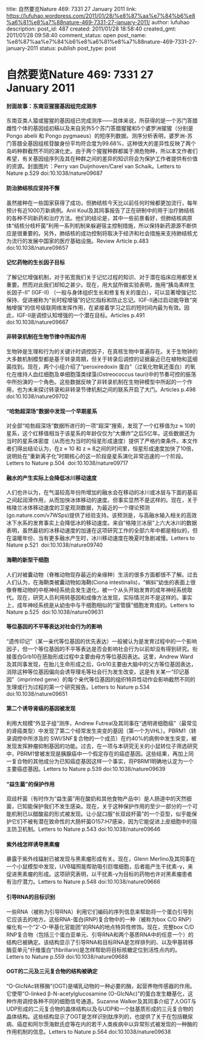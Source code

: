 title: 自然要览Nature 469: 7331 27 January 2011
link: https://lufuhao.wordpress.com/2011/01/28/%e8%87%aa%e7%84%b6%e8%a6%81%e8%a7%88nature-469-7331-27-january-2011/
author: lufuhao
description: 
post_id: 487
created: 2011/01/28 18:58:40
created_gmt: 2011/01/28 09:58:40
comment_status: open
post_name: %e8%87%aa%e7%84%b6%e8%a6%81%e8%a7%88nature-469-7331-27-january-2011
status: publish
post_type: post

# 自然要览Nature 469: 7331 27 January 2011

#### 封面故事：东南亚猩猩基因组完成测序

东南亚类人猿或猩猩的基因组已完成测序——具体来说，所获得的是一个苏门答腊雌性个体的基因组初稿以及来自另外5个苏门答腊猩猩和5个婆罗洲猩猩（分别是 Pongo abelii 和 Pongo pygmaeus）的短序列数据。测序分析表明，婆罗洲-苏门答腊全基因组核苷酸身份平均符合度为99.68%，这种很大的差异性反映了两个岛屿种群截然不同的演化史。由于两个猩猩种群都属于濒危物种，所以本文作者们希望，有关基因组序列及其在种群之间的差异的知识将会为保护工作者提供有价值的资源。封面图片：Perry van Duijnhoven/Carel van Schaik。Letters to Nature p.529 doi:10.1038/nature09687 

#### 防治肺结核应坚持不懈

虽然接种在一些国家获得了成功，但肺结核今天比以前任何时候都更加流行，每年预计有近1000万新病例。Anil Koul及其同事报告了正在研制中的用于治疗肺结核的各种不同新药和治疗方法。他们的结论是，其中一些前景看好，但肺结核病原体“结核分枝杆菌”利用一系列机制来躲避宿主控制措施，所以保持新药源源不断供应是很重要的。另外，肺结核的成功控制将取决于经济和社会措施来支持肺结核尤为流行的发展中国家的医疗基础设施。Review Article p.483 doi:10.1038/nature09657 

#### 记忆药物的生长因子目标

了解记忆增强机制，对于拓宽我们关于记忆过程的知识、对于潜在临床应用都至关重要。然而对此我们却知之甚少。现在，用大鼠所做实验表明，施用“胰岛素样生长因子-II” (IGF-II) （一般与身体组织生长和修复有关的蛋白），可以显著增强记忆保持、促进被称为“长时程增强”的记忆指标和防止忘记。IGF-II通过启动能导致“突触增强”的信号级联网络发挥作用，在紧接着学习之后的短时间内最为有效。因此，IGF-II是调控认知增强的一个潜在目标。Articles p.491  doi:10.1038/nature09667 

#### 非转录机制在生物节律中所起作用

生物钟是生理和行为的关键计时调控因子，在真核生物中普遍存在。关于生物钟的大多数机制模型都是基于转录周期，但关于转录后调控的证据最近已在植物和蓝细菌找到。现在，两个小组介绍了“peroxiredoxin 蛋白”（过氧化物氧还蛋白）的氧化在维持人血红细胞及单细胞藻类绿藻(Ostreococcus tauri)中的节奏可控的振荡中所扮演的一个角色。这些数据反映了非转录机制在生物钟模型中所起的一个作用，也为未来探讨转录和非转录节律机制之间的联系开启了大门。Articles p.498 doi:10.1038/nature09702 

#### “哈勃超深场”数据中发现一个早期星系

对全部“哈勃超深场”数据所进行的一项“超深”搜索，发现了一个红移值为z ≈ 10的星系，这个红移值相当于该星系的年龄仅仅为“大爆炸”之后5亿年。这些数据还为当时的星系体密度（从而也为当时的恒星形成速度）提供了严格约束条件。本文作者们得出结论认为，在z ≈ 10 和 z ≈ 8之间的时间里，恒星形成速度加快了10倍，说明处在“重新离子化”时期核心的这一阶段是星系演化非常迅速的一个阶段。Letters to Nature p.504  doi:10.1038/nature09717 

#### 融水的产生实际上会降低冰川移动速度

人们也许以为，在气温较高年份所增加的融水会在移动的冰川或冰层与下面的基岩之间起润滑作用，从而加快冰体移动的速度。但事实显然不是这样的。现在，关于格陵兰冰体移动速度的卫星观测数据，为最近的一个理论预测(go.nature.com/v7WSps)提供了经验支持。该预测是，与高融水输入相关的高效冰下水系的发育事实上会降低冰的移动速度。来自“格陵兰冰层”上六大冰川的数据表明，虽然最初的冰移动速度的加速在这项研究工作的全部六年中都是相似的，但在温暖年份、当有更多融水产生时，冰川移动速度在晚夏时急剧减慢。Letters to Nature p.521  doi:10.1038/nature09740 

#### 海鞘的新型干细胞

人们对被囊动物（脊椎动物现存最近的亲缘种）生活的很多方面都很不了解。过去人们认为，在海鞘类被囊动物如海鞘(Ciona intestinalis)，“蝌蚪”幼虫的表面上很像脊椎动物的中枢神经系统会发生退化，被一个从头开始发育的成年神经系统取代。现在，研究人员利用转基因和成像方法发现，实际情况并不是这样的。事实上，成年神经系统是从幼虫中与干细胞相似的“室管膜”细胞发育成的。Letters to Nature p.525  doi:10.1038/nature09631 

#### 等位基因的不平等表达对社会行为的影响

“遗传印记”（某一亲代等位基因的优先表达）一般被认为是发育过程中的一个影响因子，但一个等位基因的不平等表达是否会影响社会行为以前却没有得到研究。衔接蛋白Grb10在胚胎形成过程中主要由母方等位基因表达。这里，Andrew Ward及其同事发现，在胎儿生命形成之后，Grb10主要由大脑中的父方等位基因表达，消除这种等位基因偏向会诱导理毛等社会行为发生改变。这是有关某一“印记基因”（imprinted gene）的每个亲代等位基因的组织特异性动作会影响截然不同的生理或行为过程的第一个研究报告。Letters to Nature p.534 doi:10.1038/nature09651 

#### 第二个诱导肾癌的基因被发现

利用大规模“外显子组”测序，Andrew Futreal及其同事在“透明肾细胞癌”（最常见的肾癌类型）中发现了第二个经常发生突变的基因（第一个为VHL）。PBRM1（转录调控中所涉及的 SWI/SNF复合物的一个成员）在约40%的病例中发生突变，被发现发挥肿瘤抑制基因的功能。过去，在一项与本研究无关的小鼠转位子筛选研究中，PBRM1曾被发现是胰腺癌中一个假定存在的癌症基因。这些结果，再加上同一复合物的其他成分为已知癌症基因这样一个事实，将PBRM1明确地认定为一个主要癌症基因。Letters to Nature p.539 doi:10.1038/nature09639 

#### “益生菌”的保护作用

双歧杆菌（有时作为“益生菌”用在酸奶和其他食物产品中）是人肠道中的天然细菌，已知能保护我们不发生感染。现在，关于这种保护作用的至少一部分的一个可能机制已以醋酸盐的形式被发现。让小鼠口服“长双歧杆菌”的一个亚型，似乎能保护它们不被有潜在致命性的大肠杆菌O157:H7感染，因为它能促进上皮细胞中的宿主防卫机制。Letters to Nature p.543 doi:10.1038/nature09646 

#### 紫外线怎样诱导黑素瘤

暴露于紫外线辐射已被发现与黑素瘤形成有关。现在，Glenn Merlino及其同事在一个小鼠模型中发现，UVB辐照能帮助吸引巨噬细胞，后者能产生干扰素-γ，来促进黑素瘤的形成。这项研究表明，以干扰素-γ为目标的药物也许对黑素瘤患者有治疗潜力。Letters to Nature p.548 doi:10.1038/nature09666 

#### 引导RNA的目标识别

一些RNA（被称为引导RNA）利用它们编码的序列信息来帮助将一个蛋白引导到它应该去的地方。这些RNA-蛋白(RNP)复合物中的一种（被称为box C/D RNP）催化有一个“2′-O-甲基化官能团”的RNA的地点特异性修饰。现在，完整box C/D RNP复合物（包括三个蛋白亚单元、引导RNA和两个基质RNA中的任意一个）的结构已被确定。该结构显示了引导RNA和目标RNA是怎样排列的、以及甲基转移酶亚单元“纤维蛋白”(fibrillarin)是怎样帮助将目标核糖定位到活性点内的。Letters to Nature p.559 doi:10.1038/nature09688 

#### OGT的二元及三元复合物的结构被确定

“O-GlcNAc转移酶”(OGT)是哺乳动物的一种必要的酶，起营养物传感器的作用。它使带“O-linked β-N-acetylglucosamine (O-GlcNAc)”的蛋白发生糖基化，这种作用调控各种不同的细胞信号通道。Suzanne Walker及其同事介绍了人OGT与UDP形成的二元复合物的晶体结构以及与UDP和一个肽基质形成的三元复合物的晶体结构。这些结构显示了OGT是怎样识别肽序列的，也提供了关于在包括糖尿病、癌症和阿尔茨海默氏症等在内的若干人类疾病中以异常形式被发现的一种酶的作用机制的信息。Letters to Nature p.564 doi:10.1038/nature09638